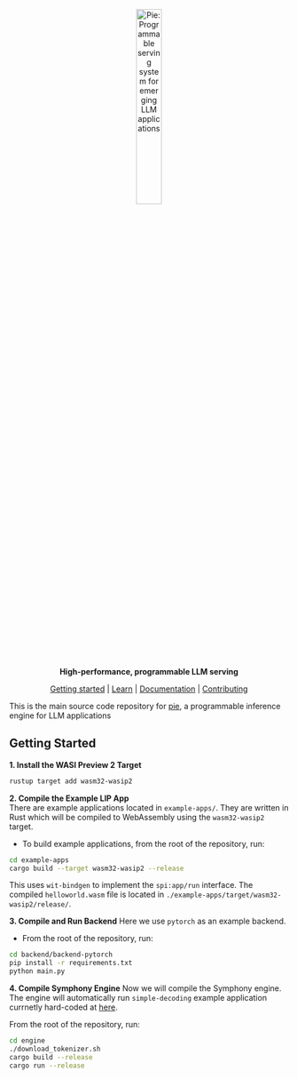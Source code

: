 <div align="center">
  <picture>
    <source media="(prefers-color-scheme: dark)" srcset="https://pie-project.org/images/pie-dark.svg">
    <source media="(prefers-color-scheme: light)" srcset="https://pie-project.org/images/pie-light.svg">
    <img alt="Pie: Programmable serving system for emerging LLM applications"
         src="https://pie-project.org/images/pie-light.svg"
         width="30%">
    <p>
    <strong>High-performance, programmable LLM serving</strong>
  </p>
  </picture>

[Getting started] | [Learn] | [Documentation] | [Contributing]
</div>

This is the main source code repository for [pie], a programmable inference engine for LLM applications

[pie]: https://pie-project.org/
[Getting Started]: https://pie-project.org/learn/get-started
[Learn]: https://pie-project.org/learn
[Documentation]: https://pie-project.org/learn#learn-use
[Contributing]: CONTRIBUTING.md

## Getting Started

**1. Install the WASI Preview 2 Target**
```bash
rustup target add wasm32-wasip2
```

**2. Compile the Example LIP App**  
There are example applications located in `example-apps/`. They are written in Rust which will be compiled to WebAssembly using the `wasm32-wasip2` target.
- To build example applications, from the root of the repository, run:
```bash
cd example-apps
cargo build --target wasm32-wasip2 --release
```
This uses `wit-bindgen` to implement the `spi:app/run` interface. The compiled `helloworld.wasm` file is located in `./example-apps/target/wasm32-wasip2/release/`.

**3. Compile and Run Backend**
Here we use `pytorch` as an example backend.
- From the root of the repository, run:
```bash
cd backend/backend-pytorch
pip install -r requirements.txt
python main.py
```

**4. Compile Symphony Engine**
Now we will compile the Symphony engine. The engine will automatically run `simple-decoding` example application currnetly hard-coded at [here](https://github.com/symphony-project/symphony/blob/d0193f224c0f98a029a3356b2f83344992367740/engine/src/main.rs#L90).

From the root of the repository, run:
```bash
cd engine
./download_tokenizer.sh
cargo build --release
cargo run --release
```
